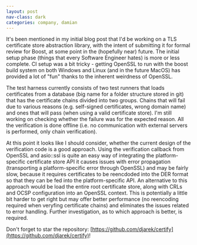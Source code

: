 ```yaml
---
layout: post
nav-class: dark
categories: company, damian
---
```


It's been mentioned in my initial blog post that I'd be working on a TLS
certificate store abstraction library, with the intent of submitting it for
formal review for Boost, at some point in the (hopefully near) future.
The initial setup phase (things that every Software Engineer hates) is more
or less complete. CI setup was a bit tricky - getting OpenSSL to run with
the boost build system on both Windows and Linux (and in the future MacOS)
has provided a lot of "fun" thanks to the inherent weirdness of OpenSSL.

The test harness currently consists of two test runners that loads certificates
from a database (big name for a folder structure stored in git) that has the
certificate chains divided into two groups. Chains that will fail due to various
reasons (e.g. self-signed certificates, wrong domain name) and ones that will pass
(when using a valid certificate store). I'm still working on checking whether
the failure was for the expected reason. All the verification is done offline
(i.e. no communication with external servers is performed, only chain verification).

At this point it looks like I should consider, whether the current design of
the verification code is a good approach. Using the verification callback
from OpenSSL and asio::ssl is quite an easy way of integrating the platform-specific
certificate store API it causes issues with error propagation (transporting a platform-specific
error through OpenSSL) and may be fairly slow, because it requires certificates to be
reencdoded into the DER format so that they can be fed into the platform-specific API.
An alternative to this approach would be load the entire root certificate store, along with CRLs and
OCSP configuration into an OpenSSL context. This is potentially a little bit harder to get right but
may offer better performance (no reencoding required when veryfing certificate chains) and eliminates
the issues related to error handling. Further investigation, as to which approach is better, is required.

Don't forget to star the repository: [https://github.com/djarek/certify](https://github.com/djarek/certify)!
